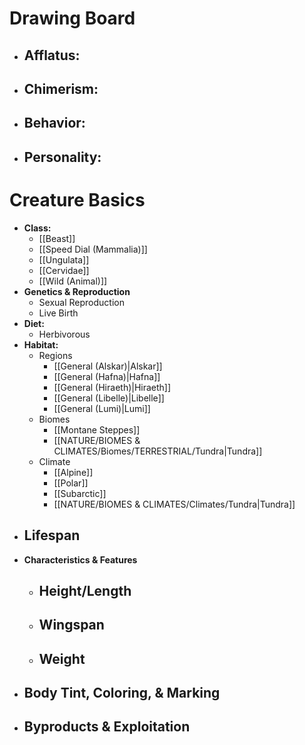 # Drawing Board
- **Afflatus:**
	- 
- **Chimerism:**
	- 
- **Behavior:**
	- 
- **Personality:**
	- 
# Creature Basics
- **Class:**
	- [[Beast]]
	- [[Speed Dial (Mammalia)]]
	- [[Ungulata]]
	- [[Cervidae]]
	- [[Wild (Animal)]]
- **Genetics & Reproduction**
	- Sexual Reproduction
	- Live Birth
- **Diet:**
	- Herbivorous
- **Habitat:**
	- Regions
		- [[General (Alskar)|Alskar]]
		- [[General (Hafna)|Hafna]]
		- [[General (Hiraeth)|Hiraeth]]
		- [[General (Libelle)|Libelle]]
		- [[General (Lumi)|Lumi]]
	- Biomes
		- [[Montane Steppes]]
		- [[NATURE/BIOMES & CLIMATES/Biomes/TERRESTRIAL/Tundra|Tundra]]
	- Climate
		- [[Alpine]]
		- [[Polar]]
		- [[Subarctic]]
		- [[NATURE/BIOMES & CLIMATES/Climates/Tundra|Tundra]]
- **Lifespan**
	- 
- **Characteristics & Features**
	- Height/Length
		- 
	- Wingspan
		- 
	- Weight
		- 
- **Body Tint, Coloring, & Marking**
	- 
- **Byproducts & Exploitation**
	- 